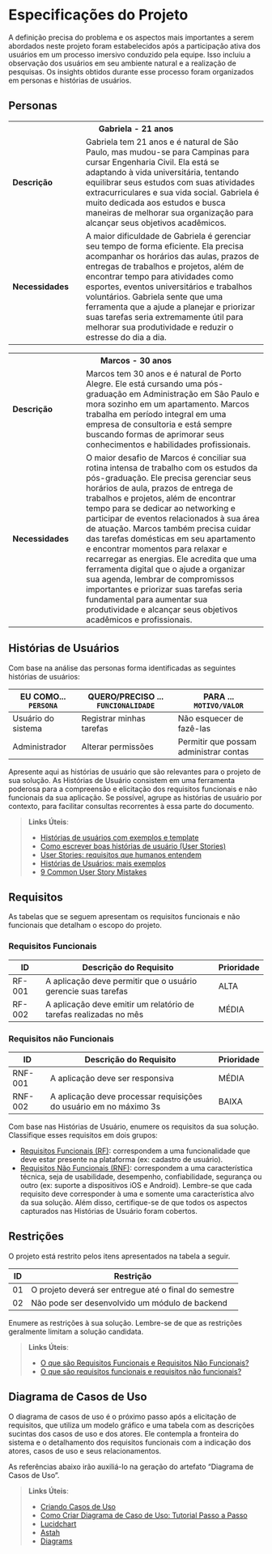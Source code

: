 # Especificações do Projeto

A definição precisa do problema e os aspectos mais importantes a serem abordados neste projeto foram estabelecidos após a participação ativa dos usuários em um processo imersivo conduzido pela equipe. Isso incluiu a observação dos usuários em seu ambiente natural e a realização de pesquisas. Os insights obtidos durante esse processo foram organizados em personas e histórias de usuários.

## Personas

<table>
<tbody>
<tr align=center>
<th colspan="2">Gabriela - 21 anos</th>
</tr>
<tr>
<td width="150px"><b>Descrição</b></td>
<td width="600px">Gabriela tem 21 anos e é natural de São Paulo, mas mudou-se para Campinas para cursar Engenharia Civil. Ela está se adaptando à vida universitária, tentando equilibrar seus estudos com suas atividades extracurriculares e sua vida social. Gabriela é muito dedicada aos estudos e busca maneiras de melhorar sua organização para alcançar seus objetivos acadêmicos.</td>
</tr>
<tr>
<td><b>Necessidades</b></td>
<td>A maior dificuldade de Gabriela é gerenciar seu tempo de forma eficiente. Ela precisa acompanhar os horários das aulas, prazos de entregas de trabalhos e projetos, além de encontrar tempo para atividades como esportes, eventos universitários e trabalhos voluntários. Gabriela sente que uma ferramenta que a ajude a planejar e priorizar suas tarefas seria extremamente útil para melhorar sua produtividade e reduzir o estresse do dia a dia.</td>
</tr>
</tbody>
</table>


<table>
<tbody>
<tr align=center>
<th colspan="2">Marcos - 30 anos</th>
</tr>
<tr>
<td width="150px"><b>Descrição</b></td>
<td width="600px">Marcos tem 30 anos e é natural de Porto Alegre. Ele está cursando uma pós-graduação em Administração em São Paulo e mora sozinho em um apartamento. Marcos trabalha em período integral em uma empresa de consultoria e está sempre buscando formas de aprimorar seus conhecimentos e habilidades profissionais.</td>
</tr>
<tr>
<td><b>Necessidades</b></td>
<td> O maior desafio de Marcos é conciliar sua rotina intensa de trabalho com os estudos da pós-graduação. Ele precisa gerenciar seus horários de aula, prazos de entrega de trabalhos e projetos, além de encontrar tempo para se dedicar ao networking e participar de eventos relacionados à sua área de atuação. Marcos também precisa cuidar das tarefas domésticas em seu apartamento e encontrar momentos para relaxar e recarregar as energias. Ele acredita que uma ferramenta digital que o ajude a organizar sua agenda, lembrar de compromissos importantes e priorizar suas tarefas seria fundamental para aumentar sua produtividade e alcançar seus objetivos acadêmicos e profissionais.</td>
</tr>
</tbody>
</table>

## Histórias de Usuários

Com base na análise das personas forma identificadas as seguintes histórias de usuários:

|EU COMO... `PERSONA`| QUERO/PRECISO ... `FUNCIONALIDADE` |PARA ... `MOTIVO/VALOR`                 |
|--------------------|------------------------------------|----------------------------------------|
|Usuário do sistema  | Registrar minhas tarefas           | Não esquecer de fazê-las               |
|Administrador       | Alterar permissões                 | Permitir que possam administrar contas |

Apresente aqui as histórias de usuário que são relevantes para o projeto de sua solução. As Histórias de Usuário consistem em uma ferramenta poderosa para a compreensão e elicitação dos requisitos funcionais e não funcionais da sua aplicação. Se possível, agrupe as histórias de usuário por contexto, para facilitar consultas recorrentes à essa parte do documento.

> **Links Úteis**:
> - [Histórias de usuários com exemplos e template](https://www.atlassian.com/br/agile/project-management/user-stories)
> - [Como escrever boas histórias de usuário (User Stories)](https://medium.com/vertice/como-escrever-boas-users-stories-hist%C3%B3rias-de-usu%C3%A1rios-b29c75043fac)
> - [User Stories: requisitos que humanos entendem](https://www.luiztools.com.br/post/user-stories-descricao-de-requisitos-que-humanos-entendem/)
> - [Histórias de Usuários: mais exemplos](https://www.reqview.com/doc/user-stories-example.html)
> - [9 Common User Story Mistakes](https://airfocus.com/blog/user-story-mistakes/)

## Requisitos

As tabelas que se seguem apresentam os requisitos funcionais e não funcionais que detalham o escopo do projeto.

### Requisitos Funcionais

|ID    | Descrição do Requisito  | Prioridade |
|------|-----------------------------------------|----|
|RF-001| A aplicação deve permitir que o usuário gerencie suas tarefas | ALTA | 
|RF-002| A aplicação deve emitir um relatório de tarefas realizadas no mês   | MÉDIA |

### Requisitos não Funcionais

|ID     | Descrição do Requisito  |Prioridade |
|-------|-------------------------|----|
|RNF-001| A aplicação deve ser responsiva | MÉDIA | 
|RNF-002| A aplicação deve processar requisições do usuário em no máximo 3s |  BAIXA | 

Com base nas Histórias de Usuário, enumere os requisitos da sua solução. Classifique esses requisitos em dois grupos:

- [Requisitos Funcionais
 (RF)](https://pt.wikipedia.org/wiki/Requisito_funcional):
 correspondem a uma funcionalidade que deve estar presente na
  plataforma (ex: cadastro de usuário).
- [Requisitos Não Funcionais
  (RNF)](https://pt.wikipedia.org/wiki/Requisito_n%C3%A3o_funcional):
  correspondem a uma característica técnica, seja de usabilidade,
  desempenho, confiabilidade, segurança ou outro (ex: suporte a
  dispositivos iOS e Android).
Lembre-se que cada requisito deve corresponder à uma e somente uma
característica alvo da sua solução. Além disso, certifique-se de que
todos os aspectos capturados nas Histórias de Usuário foram cobertos.

## Restrições

O projeto está restrito pelos itens apresentados na tabela a seguir.

|ID| Restrição                                             |
|--|-------------------------------------------------------|
|01| O projeto deverá ser entregue até o final do semestre |
|02| Não pode ser desenvolvido um módulo de backend        |


Enumere as restrições à sua solução. Lembre-se de que as restrições geralmente limitam a solução candidata.

> **Links Úteis**:
> - [O que são Requisitos Funcionais e Requisitos Não Funcionais?](https://codificar.com.br/requisitos-funcionais-nao-funcionais/)
> - [O que são requisitos funcionais e requisitos não funcionais?](https://analisederequisitos.com.br/requisitos-funcionais-e-requisitos-nao-funcionais-o-que-sao/)

## Diagrama de Casos de Uso

O diagrama de casos de uso é o próximo passo após a elicitação de requisitos, que utiliza um modelo gráfico e uma tabela com as descrições sucintas dos casos de uso e dos atores. Ele contempla a fronteira do sistema e o detalhamento dos requisitos funcionais com a indicação dos atores, casos de uso e seus relacionamentos. 

As referências abaixo irão auxiliá-lo na geração do artefato “Diagrama de Casos de Uso”.

> **Links Úteis**:
> - [Criando Casos de Uso](https://www.ibm.com/docs/pt-br/elm/6.0?topic=requirements-creating-use-cases)
> - [Como Criar Diagrama de Caso de Uso: Tutorial Passo a Passo](https://gitmind.com/pt/fazer-diagrama-de-caso-uso.html/)
> - [Lucidchart](https://www.lucidchart.com/)
> - [Astah](https://astah.net/)
> - [Diagrams](https://app.diagrams.net/)
